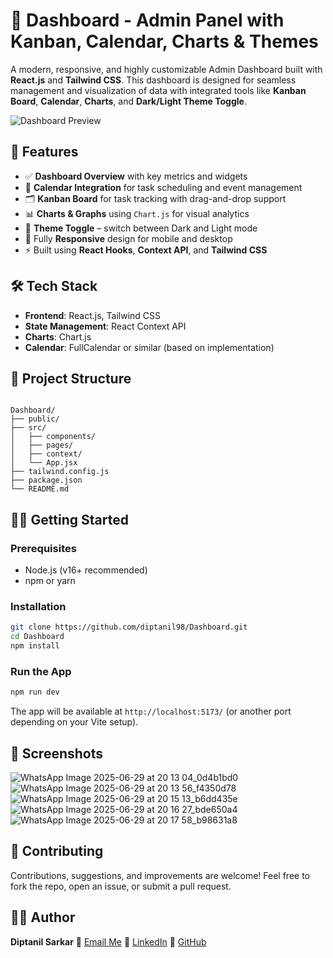 
# 🧠 Dashboard - Admin Panel with Kanban, Calendar, Charts & Themes

A modern, responsive, and highly customizable Admin Dashboard built with **React.js** and **Tailwind CSS**. This dashboard is designed for seamless management and visualization of data with integrated tools like **Kanban Board**, **Calendar**, **Charts**, and **Dark/Light Theme Toggle**.

![Dashboard Preview](https://github.com/diptanil98/Dashboard/assets/your-preview-image.png)

## 🚀 Features

- ✅ **Dashboard Overview** with key metrics and widgets  
- 📅 **Calendar Integration** for task scheduling and event management  
- 🗂️ **Kanban Board** for task tracking with drag-and-drop support  
- 📊 **Charts & Graphs** using `Chart.js` for visual analytics  
- 🎨 **Theme Toggle** – switch between Dark and Light mode  
- 📱 Fully **Responsive** design for mobile and desktop  
- ⚡ Built using **React Hooks**, **Context API**, and **Tailwind CSS**

## 🛠️ Tech Stack

- **Frontend**: React.js, Tailwind CSS
- **State Management**: React Context API
- **Charts**: Chart.js
- **Calendar**: FullCalendar or similar (based on implementation)

## 📂 Project Structure

```

Dashboard/
├── public/
├── src/
│   ├── components/
│   ├── pages/
│   ├── context/
│   └── App.jsx
├── tailwind.config.js
├── package.json
└── README.md

````

## 🧑‍💻 Getting Started

### Prerequisites

- Node.js (v16+ recommended)
- npm or yarn

### Installation

```bash
git clone https://github.com/diptanil98/Dashboard.git
cd Dashboard
npm install
````

### Run the App

```bash
npm run dev
```

The app will be available at `http://localhost:5173/` (or another port depending on your Vite setup).

## 📸 Screenshots
![WhatsApp Image 2025-06-29 at 20 13 04_0d4b1bd0](https://github.com/user-attachments/assets/982df0ec-3741-4dd4-b572-7279e50a0fab)
![WhatsApp Image 2025-06-29 at 20 13 56_f4350d78](https://github.com/user-attachments/assets/a7ffdcfd-c301-4d27-a90e-f662004f3b96)
![WhatsApp Image 2025-06-29 at 20 15 13_b6dd435e](https://github.com/user-attachments/assets/8be8e180-c9fc-4655-8af6-c55506672ee9)
![WhatsApp Image 2025-06-29 at 20 16 27_bde650a4](https://github.com/user-attachments/assets/1f734b8b-9dca-4cb7-8cf0-3bdde9d0cc2f)
![WhatsApp Image 2025-06-29 at 20 17 58_b98631a8](https://github.com/user-attachments/assets/9abcdd6b-6364-40fe-8050-98b1fa8d15f1)





## 🤝 Contributing

Contributions, suggestions, and improvements are welcome!
Feel free to fork the repo, open an issue, or submit a pull request.



## 🙋‍♂️ Author

**Diptanil Sarkar**
📧 [Email Me](diptanilsarkar98@gmail.com)
🔗 [LinkedIn](www.linkedin.com/in/diptanilsarkar)
🐙 [GitHub](https://github.com/diptanil98)



